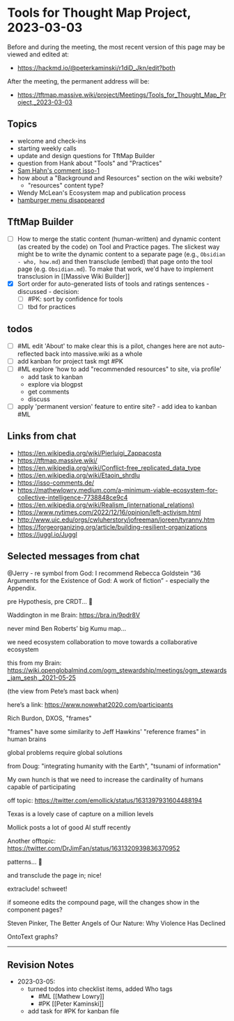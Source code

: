 # Tools for Thought Map Project, 2023-03-03

Before and during the meeting, the most recent version of this page may be viewed and edited at:

- <https://hackmd.io/@peterkaminski/r1diD_Jkn/edit?both>

After the meeting, the permanent address will be:

- <https://tftmap.massive.wiki/project/Meetings/Tools_for_Thought_Map_Project,_2023-03-03>

## Topics

- welcome and check-ins
- starting weekly calls
- update and design questions for TftMap Builder
- question from Hank about "Tools" and "Practices"
- [Sam Hahn's comment isso-1](https://tftmap.massive.wiki/#isso-1)
- how about a "Background and Resources" section on the wiki website?
    - "resources" content type?
- Wendy McLean's Ecosystem map and publication process
- [hamburger menu disappeared](https://github.com/Fellowship-of-the-Link/tftmap/issues/6)

## TftMap Builder

- [ ] How to merge the static content (human-written) and dynamic content (as created by the code) on Tool and Practice pages.  The slickest way might be to write the dynamic content to a separate page (e.g., `Obsidian - who, how.md`) and then transclude (embed) that page onto the tool page (e.g. `Obsidian.md`).  To make that work, we'd have to implement transclusion in [[Massive Wiki Builder]]
- [x] Sort order for auto-generated lists of tools and ratings sentences - discussed - decision:
    - [ ] #PK: sort by confidence for tools
    - [ ] tbd for practices

## todos
- [ ] #ML edit 'About' to make clear this is a pilot, changes here are not auto-reflected back into massive.wiki as a whole
- [ ] add kanban for project task mgt #PK
- [ ] #ML explore 'how to add "recommended resources" to site, via profile'
    - add task to kanban
    - explore via blogpst
    - get comments
    - discuss
- [ ] apply 'permanent version' feature to entire site? - add idea to kanban #ML 

## Links from chat

- https://en.wikipedia.org/wiki/Pierluigi_Zappacosta
- https://tftmap.massive.wiki/
- https://en.wikipedia.org/wiki/Conflict-free_replicated_data_type
- https://en.wikipedia.org/wiki/Etaoin_shrdlu
- https://isso-comments.de/
- https://mathewlowry.medium.com/a-minimum-viable-ecosystem-for-collective-intelligence-7738848ce9c4
- https://en.wikipedia.org/wiki/Realism_(international_relations)
- https://www.nytimes.com/2022/12/16/opinion/left-activism.html
- http://www.uic.edu/orgs/cwluherstory/jofreeman/joreen/tyranny.htm
- https://forgeorganizing.org/article/building-resilient-organizations
- https://juggl.io/Juggl

## Selected messages from chat

@Jerry - re symbol from God: I recommend Rebecca Goldstein “36 Arguments for the Existence of God: A work of fiction” - especially the Appendix.

pre Hypothesis, pre CRDT… 🙂

Waddington in me Brain: https://bra.in/9pdr8V

never mind Ben Roberts’ big Kumu map…

we need ecosystem collaboration to move towards a collaborative ecosystem

this from my Brain: https://wiki.openglobalmind.com/ogm_stewardship/meetings/ogm_stewards_jam_sesh,_2021-05-25

(the view from Pete’s mast back when)

here’s a link: https://www.nowwhat2020.com/participants

Rich Burdon, DXOS, "frames"

"frames" have some similarity to Jeff Hawkins' "reference frames" in human brains

global problems require global solutions

from Doug: "integrating humanity with the Earth", "tsunami of information"

My own hunch is that we need to increase the cardinality of humans capable of participating 

off topic: https://twitter.com/emollick/status/1631397931604488194

Texas is a lovely case of capture on a million levels

Mollick posts a lot of good AI stuff recently

Another offtopic: https://twitter.com/DrJimFan/status/1631320939836370952

patterns… 🙂

and transclude the page in; nice!

extraclude! schweet!

if someone edits the compound page, will the changes show in the component pages?

Steven Pinker, The Better Angels of Our Nature: Why Violence Has Declined

OntoText graphs?


---

## Revision Notes
* 2023-03-05: 
	* turned todos into checklist items, added Who tags
		* #ML [[Mathew Lowry]]
		* #PK [[Peter Kaminski]]
	* add task for #PK for kanban file